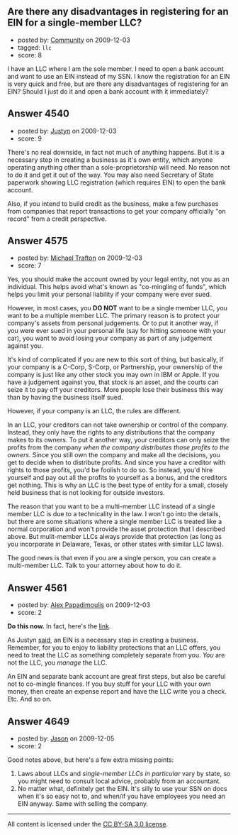## Are there any disadvantages in registering for an EIN for a single-member LLC?

- posted by: [Community](https://stackexchange.com/users/-1/-1-community) on 2009-12-03
- tagged: `llc`
- score: 8

I have an LLC where I am the sole member.  I need to open a bank account and want to use an EIN instead of my SSN.  I know the registration for an EIN is very quick and free, but are there any disadvantages of registering for an EIN?  Should I just do it and open a bank account with it immediately?


## Answer 4540

- posted by: [Justyn](https://stackexchange.com/users/-1/605-justyn) on 2009-12-03
- score: 9

There's no real downside, in fact not much of anything happens. But it is a necessary step in creating a business as it's own entity, which anyone operating anything other than a sole-proprietorship will need. No reason not to do it and get it out of the way. You may also need Secretary of State paperwork showing LLC registration (which requires EIN) to open the bank account.

Also, if you intend to build credit as the business, make a few purchases from companies that report transactions to get your company officially "on record" from a credit perspective.


## Answer 4575

- posted by: [Michael Trafton](https://stackexchange.com/users/-1/19-michael-trafton) on 2009-12-03
- score: 7

Yes, you should make the account owned by your legal entity, not you as an individual. This helps avoid what's known as "co-mingling of funds", which helps you limit your personal liability if your company were ever sued.

However, in most cases, you **DO NOT** want to be a single member LLC, you want to be a multiple member LLC. The primary reason is to protect your company's assets from personal judgements. Or to put it another way, if you were ever sued in your personal life (say for hitting someone with your car), you want to avoid losing your company as part of any judgement against you.

It's kind of complicated if you are new to this sort of thing, but basically, if your company is a C-Corp, S-Corp, or Partnership, your ownership of the company is just like any other stock you may own in IBM or Apple. If you have a judgement against you, that stock is an asset, and the courts can seize it to pay off your creditors. More people lose their business this way than by having the business itself sued. 

However, if your company is an LLC, the rules are different. 

In an LLC, your creditors can not take ownership or control of the company. Instead, they only have the rights to any distributions that the company makes to its owners. To put it another way, your creditors can only seize the profits from the company *when the company distributes those profits to the owners*. Since you still own the company and make all the decisions, you get to decide when to distribute profits. And since you have a creditor with rights to those profits, you'd be foolish to do so. So instead, you'd hire yourself and pay out all the profits to yourself as a bonus, and the creditors get nothing. This is why an LLC is the best type of entity for a small, closely held business that is not looking for outside investors.

The reason that you want to be a multi-member LLC instead of a single member LLC is due to a technicality in the law. I won't go into the details, but there are some situations where a single member LLC is treated like a normal corporation and won't provide the asset protection that I described above. But mulit-member LLCs always provide that protection (as long as you incorporate in Delaware, Texas, or other states with similar LLC laws).

The good news is that even if you are a single person, you can create a multi-member LLC. Talk to your attorney about how to do it.




## Answer 4561

- posted by: [Alex Papadimoulis](https://stackexchange.com/users/-1/123-alex-papadimoulis) on 2009-12-03
- score: 2

**Do this now.** In fact, here's the [link](https://sa1.www4.irs.gov/modiein/individual/index.jsp).

As Justyn [said](http://answers.onstartups.com/questions/4539/are-there-any-disadvantages-in-registering-for-an-ein-for-a-single-member-llc/4540#4540), an EIN is a necessary step in creating a business. Remember, for you to enjoy to liability protections that an LLC offers, you need to treat the LLC as something completely separate from you. *You* are not the LLC, you *manage* the LLC. 

An EIN and separate bank account are great first steps, but also be careful not to co-mingle finances. If you buy stuff for your LLC with your own money, then create an expense report and have the LLC write you a check. Etc. And so on.


## Answer 4649

- posted by: [Jason](https://stackexchange.com/users/-1/2-jason) on 2009-12-05
- score: 2

Good notes above, but here's a few extra missing points:

 1. Laws about LLCs and *single-member LLCs in particular* vary by state, so you might need to consult local advice, probably from an accountant.
 1. No matter what, definitely get the EIN.  It's silly to use your SSN on docs when it's so easy not to, and when/if you have employees you need an EIN anyway.  Same with selling the company.



---

All content is licensed under the [CC BY-SA 3.0 license](https://creativecommons.org/licenses/by-sa/3.0/).

